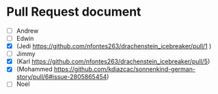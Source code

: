 # Pull Request document
- [ ] Andrew
- [ ] Edwin
- [x] (Jedi https://github.com/nfontes263/drachenstein_icebreaker/pull/1 )
- [ ] Jimmy
- [X] (Karl https://github.com/nfontes263/drachenstein_icebreaker/pull/5)
- [X] (Mohammed https://github.com/kdiazcac/sonnenkind-german-story/pull/6#issue-2805865454)
- [ ] Noel
